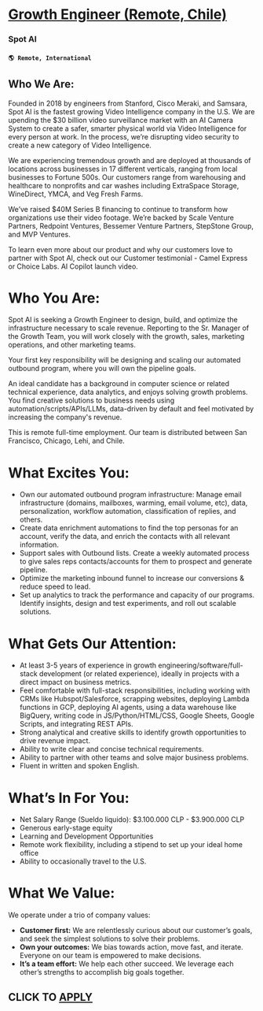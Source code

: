 # [Growth Engineer (Remote, Chile)](https://www.remotewlb.com/apply/growth-engineer-remote-chile)  
### Spot AI  
#### `🌎 Remote, International`  

## **Who We Are:**

Founded in 2018 by engineers from Stanford, Cisco Meraki, and Samsara, Spot AI is the fastest growing Video Intelligence company in the U.S. We are upending the $30 billion video surveillance market with an AI Camera System to create a safer, smarter physical world via Video Intelligence for every person at work. In the process, we’re disrupting video security to create a new category of Video Intelligence.

We are experiencing tremendous growth and are deployed at thousands of locations across businesses in 17 different verticals, ranging from local businesses to Fortune 500s. Our customers range from warehousing and healthcare to nonprofits and car washes including ExtraSpace Storage, WineDirect, YMCA, and Veg Fresh Farms.

We’ve raised $40M Series B financing to continue to transform how organizations use their video footage. We’re backed by Scale Venture Partners, Redpoint Ventures, Bessemer Venture Partners, StepStone Group, and MVP Ventures.

To learn even more about our product and why our customers love to partner with Spot AI, check out our Customer testimonial - Camel Express or Choice Labs. AI Copilot launch video.

# **Who You Are:**

Spot AI is seeking a Growth Engineer to design, build, and optimize the infrastructure necessary to scale revenue. Reporting to the Sr. Manager of the Growth Team, you will work closely with the growth, sales, marketing operations, and other marketing teams.

Your first key responsibility will be designing and scaling our automated outbound program, where you will own the pipeline goals.

An ideal candidate has a background in computer science or related technical experience, data analytics, and enjoys solving growth problems. You find creative solutions to business needs using automation/scripts/APIs/LLMs, data-driven by default and feel motivated by increasing the company's revenue.

This is remote full-time employment. Our team is distributed between San Francisco, Chicago, Lehi, and Chile.

# What Excites You:

  * Own our automated outbound program infrastructure: Manage email infrastructure (domains, mailboxes, warming, email volume, etc), data, personalization, workflow automation, classification of replies, and others.
  * Create data enrichment automations to find the top personas for an account, verify the data, and enrich the contacts with all relevant information.
  * Support sales with Outbound lists. Create a weekly automated process to give sales reps contacts/accounts for them to prospect and generate pipeline.
  * Optimize the marketing inbound funnel to increase our conversions & reduce speed to lead.
  * Set up analytics to track the performance and capacity of our programs. Identify insights, design and test experiments, and roll out scalable solutions.

# What Gets Our Attention:

  * At least 3-5 years of experience in growth engineering/software/full-stack development (or related experience), ideally in projects with a direct impact on business metrics.
  * Feel comfortable with full-stack responsibilities, including working with CRMs like Hubspot/Salesforce, scrapping websites, deploying Lambda functions in GCP, deploying AI agents, using a data warehouse like BigQuery, writing code in JS/Python/HTML/CSS, Google Sheets, Google Scripts, and integrating REST APIs.
  * Strong analytical and creative skills to identify growth opportunities to drive revenue impact.
  * Ability to write clear and concise technical requirements.
  * Ability to partner with other teams and solve major business problems.
  * Fluent in written and spoken English.

# What’s In For You:

  * Net Salary Range (Sueldo liquido): $3.100.000 CLP - $3.900.000 CLP
  * Generous early-stage equity
  * Learning and Development Opportunities
  * Remote work flexibility, including a stipend to set up your ideal home office
  * Ability to occasionally travel to the U.S.

# What We Value:

We operate under a trio of company values:

  * **Customer first:** We are relentlessly curious about our customer’s goals, and seek the simplest solutions to solve their problems.
  * **Own your outcomes:** We bias towards action, move fast, and iterate. Everyone on our team is empowered to make decisions.
  * **It’s a team effort:** We help each other succeed. We leverage each other’s strengths to accomplish big goals together.

  
## CLICK TO [APPLY](https://www.remotewlb.com/apply/growth-engineer-remote-chile)

